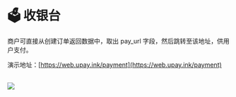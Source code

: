 # 🗳 收银台

商户可直接从创建订单返回数据中，取出 pay\_url 字段，然后跳转至该地址，供用户支付。

演示地址：[https://web.upay.ink/payment](https://web.upay.ink/payment)

\
![](https://web.upay.ink/static/doc/css/1.png)
